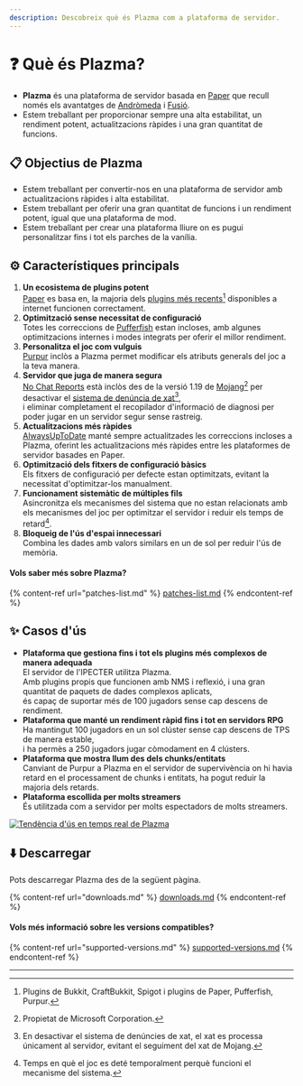 ```yaml
---
description: Descobreix què és Plazma com a plataforma de servidor.
---
```


# ❓ Què és Plazma?

- **Plazma** és una plataforma de servidor basada en [Paper](https://github.com/PaperMC/Paper) que recull només els avantatges de [Andròmeda](https://github.com/EarendelArchived/Andromeda) i [Fusió](https://github.com/RuinedTechnologyUnify/Fusion).
- Estem treballant per proporcionar sempre una alta estabilitat, un rendiment potent, actualitzacions ràpides i una gran quantitat de funcions.

## 📋 Objectius de Plazma <a href="#id-1" id="id-1"></a>

- Estem treballant per convertir-nos en una plataforma de servidor amb actualitzacions ràpides i alta estabilitat.
- Estem treballant per oferir una gran quantitat de funcions i un rendiment potent, igual que una plataforma de mod.
- Estem treballant per crear una plataforma lliure on es pugui personalitzar fins i tot els parches de la vanília.

## ⚙️ Característiques principals <a href="#id-2" id="id-2"></a>

1. **Un ecosistema de plugins potent**\
   [Paper](https://github.com/PaperMC/Paper) es basa en,
   la majoria dels [plugins més recents](#user-content-fn-1)[^1] disponibles a internet funcionen correctament.
2. **Optimització sense necessitat de configuració**\
   Totes les correccions de [Pufferfish](https://github.com/pufferfish-gg/Pufferfish) estan incloses,
   amb algunes optimitzacions internes i modes integrats per oferir el millor rendiment.
3. **Personalitza el joc com vulguis**\
   [Purpur](https://github.com/PurpurMC/Purpur) inclòs a Plazma permet modificar
   els atributs generals del joc a la teva manera.
4. **Servidor que juga de manera segura**\
   [No Chat Reports](https://github.com/Aizistral-Studios/No-Chat-Reports) està inclòs des de la versió 1.19
   de [Mojang](#user-content-fn-2)[^2] per desactivar el [sistema de denúncia de xat](#user-content-fn-3)[^3],\
   i eliminar completament el recopilador d'informació de diagnosi per poder jugar en un servidor segur sense rastreig.
5. **Actualitzacions més ràpides**\
   [AlwaysUpToDate](https://github.com/PlazmaMC/AlwaysUpToDate) manté sempre actualitzades les correccions incloses a Plazma, oferint les actualitzacions més ràpides entre les plataformes de servidor basades en Paper.
6. **Optimització dels fitxers de configuració bàsics**\
   Els fitxers de configuració per defecte estan optimitzats, evitant la necessitat d'optimitzar-los manualment.
7. **Funcionament sistemàtic de múltiples fils**\
   Asincronitza els mecanismes del sistema que no estan relacionats amb els mecanismes del joc per optimitzar el servidor i reduir els temps de retard[^4].
8. **Bloqueig de l'ús d'espai innecessari**\
   Combina les dades amb valors similars en un de sol per reduir l'ús de memòria.

#### Vols saber més sobre Plazma? <a href="#etc-1" id="etc-1"></a>

{% content-ref url="patches-list.md" %}
[patches-list.md](patches-list.md)
{% endcontent-ref %}

## ✨ Casos d'ús <a href="#id-3" id="id-3"></a>

- **Plataforma que gestiona fins i tot els plugins més complexos de manera adequada**\
  El servidor de l'IPECTER utilitza Plazma.\
  Amb plugins propis que funcionen amb NMS i reflexió, i una gran quantitat de paquets de dades complexos aplicats,\
  és capaç de suportar més de 100 jugadors sense cap descens de rendiment.
- **Plataforma que manté un rendiment ràpid fins i tot en servidors RPG**\
  Ha mantingut 100 jugadors en un sol clúster sense cap descens de TPS de manera estable,\
  i ha permès a 250 jugadors jugar còmodament en 4 clústers.
- **Plataforma que mostra llum des dels chunks/entitats**\
  Canviant de Purpur a Plazma en el servidor de supervivència on hi havia retard en el processament de chunks i entitats,
  ha pogut reduir la majoria dels retards.
- **Plataforma escollida per molts streamers**\
  És utilitzada com a servidor per molts espectadors de molts streamers.

<a href="https://bstats.org/plugin/server-implementation/Plazma/18047">
   <img src="https://badge.plazmamc.org/internal/bstats" alt="Tendència d'ús en temps real de Plazma">
</a>

## ⬇️ Descarregar

Pots descarregar Plazma des de la següent pàgina.

{% content-ref url="downloads.md" %}
[downloads.md](downloads.md)
{% endcontent-ref %}

#### Vols més informació sobre les versions compatibles?

{% content-ref url="supported-versions.md" %}
[supported-versions.md](supported-versions.md)
{% endcontent-ref %}

***

[^1]: Plugins de Bukkit, CraftBukkit, Spigot i plugins de Paper, Pufferfish, Purpur.

[^2]: Propietat de Microsoft Corporation.

[^3]: En desactivar el sistema de denúncies de xat, el xat es processa únicament al servidor, evitant el seguiment del xat de Mojang.

[^4]: Temps en què el joc es deté temporalment perquè funcioni el mecanisme del sistema.

